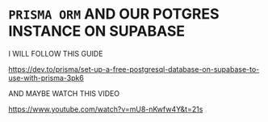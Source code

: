 # `PRISMA ORM` AND OUR POTGRES INSTANCE ON SUPABASE

I WILL FOLLOW THIS GUIDE

<https://dev.to/prisma/set-up-a-free-postgresql-database-on-supabase-to-use-with-prisma-3pk6>

AND MAYBE WATCH THIS VIDEO

<https://www.youtube.com/watch?v=mU8-nKwfw4Y&t=21s>

